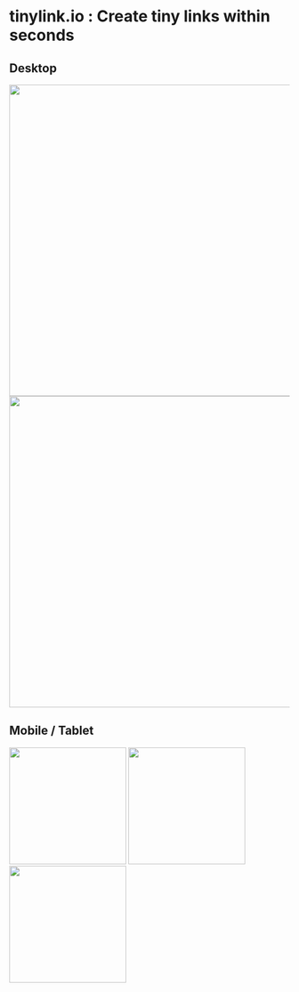 # **tinylink.io** : Create tiny links within seconds

## Desktop

<img src="https://imgur.com/B80F3ya.png" width = "560">
<img src="https://imgur.com/bj2clMt.png" width = "560">

## Mobile / Tablet

<img src="https://imgur.com/A47nSWW.png" width = "210"> <img src="https://imgur.com/iD9PX7r.png" width = "210">
<img src="https://imgur.com/Tw6fKi8.png" width = "210">

